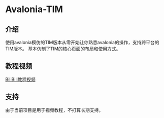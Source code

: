 # Avalonia-TIM

## 介绍
使用avalonia模仿的TIM版本从零开始让你熟悉avalonia的操作，支持跨平台的TIM版本。
基本仿制了TIM的核心页面的布局和使用方式。

## 教程视频

[BiliBili教程视频](https://www.bilibili.com/video/BV1Yx4y1o7Uy/?spm_id_from=333.999.list.card_archive.click)



## 支持

由于当前项目是用于视频教程，不打算长期支持。

